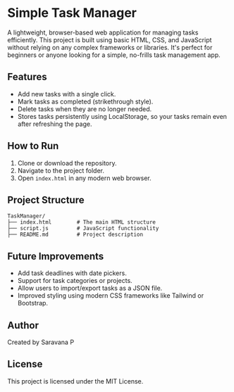 
# Simple Task Manager

A lightweight, browser-based web application for managing tasks efficiently. This project is built using basic HTML, CSS, and JavaScript without relying on any complex frameworks or libraries. It's perfect for beginners or anyone looking for a simple, no-frills task management app.

## Features
- Add new tasks with a single click.
- Mark tasks as completed (strikethrough style).
- Delete tasks when they are no longer needed.
- Stores tasks persistently using LocalStorage, so your tasks remain even after refreshing the page.

## How to Run
1. Clone or download the repository.
2. Navigate to the project folder.
3. Open `index.html` in any modern web browser.

## Project Structure
```
TaskManager/
├── index.html        # The main HTML structure
├── script.js         # JavaScript functionality
├── README.md         # Project description
```

## Future Improvements
- Add task deadlines with date pickers.
- Support for task categories or projects.
- Allow users to import/export tasks as a JSON file.
- Improved styling using modern CSS frameworks like Tailwind or Bootstrap.

## Author
Created by Saravana P

## License
This project is licensed under the MIT License.

